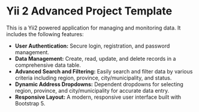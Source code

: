 # Yii 2 Advanced Project Template

This is a Yii2 powered application for managing and monitoring data. It includes the following features:

* **User Authentication:** Secure login, registration, and password management.
* **Data Management:** Create, read, update, and delete records in a comprehensive data table.
* **Advanced Search and Filtering:** Easily search and filter data by various criteria including region, province, city/municipality, and status.
* **Dynamic Address Dropdowns:** Dependent dropdowns for selecting region, province, and city/municipality for accurate data entry.
* **Responsive Layout:** A modern, responsive user interface built with Bootstrap 5.